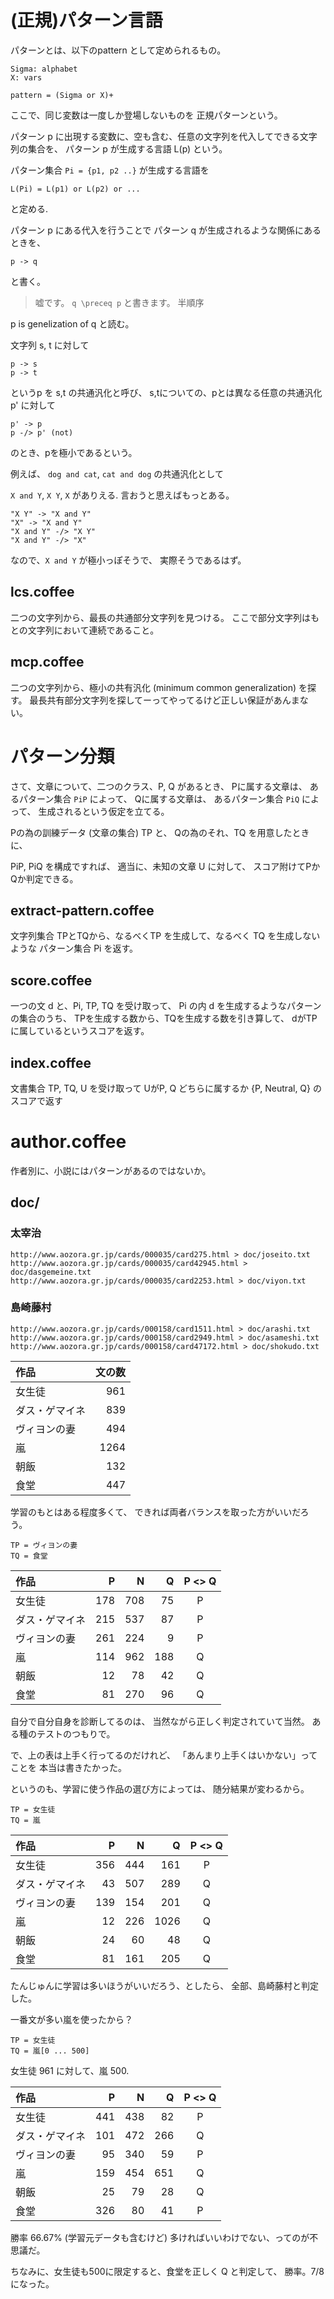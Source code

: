(正規)パターン言語
===

パターンとは、以下のpattern として定められるもの。

```
Sigma: alphabet
X: vars

pattern = (Sigma or X)+
```

ここで、同じ変数は一度しか登場しないものを 正規パターンという。

パターン p に出現する変数に、空も含む、任意の文字列を代入してできる文字列の集合を、
パターン p が生成する言語 L(p) という。

パターン集合 `Pi = {p1, p2 ..}`
が生成する言語を
```
L(Pi) = L(p1) or L(p2) or ...
```
と定める.

パターン p にある代入を行うことで パターン q が生成されるような関係にあるときを、
```
p -> q
```
と書く。

> 嘘です。
> `q \preceq p`
> と書きます。
> 半順序

p is genelization of q と読む。

文字列 s, t に対して
```
p -> s
p -> t
```
というp を s,t の共通汎化と呼び、
s,tについての、pとは異なる任意の共通汎化 p' に対して

```
p' -> p
p -/> p' (not)
```

のとき、pを極小であるという。

例えば、
`dog and cat`,
`cat and dog`
の共通汎化として

`X and Y`, `X Y`, `X`
がありえる.
言おうと思えばもっとある。

```
"X Y" -> "X and Y"
"X" -> "X and Y"
"X and Y" -/> "X Y"
"X and Y" -/> "X"
```

なので、`X and Y` が極小っぽそうで、
実際そうであるはず。

lcs.coffee
---

二つの文字列から、最長の共通部分文字列を見つける。
ここで部分文字列はもとの文字列において連続であること。

mcp.coffee
---

二つの文字列から、極小の共有汎化 (minimum common generalization) を探す。
最長共有部分文字列を探してーってやってるけど正しい保証があんまない。

パターン分類
===

さて、文章について、二つのクラス、P, Q があるとき、
Pに属する文章は、
あるパターン集合 `PiP` によって、
Qに属する文章は、
あるパターン集合 `PiQ` によって、
生成されるという仮定を立てる。

Pの為の訓練データ (文章の集合) TP と、
Qの為のそれ、TQ を用意したときに、

PiP, PiQ を構成ですれば、
適当に、未知の文章 U に対して、
スコア附けてPかQか判定できる。

extract-pattern.coffee
---

文字列集合 TPとTQから、なるべくTP を生成して、なるべく TQ を生成しないような
パターン集合 Pi を返す。

score.coffee
---

一つの文 d と、Pi, TP, TQ を受け取って、
Pi の内 d を生成するようなパターンの集合のうち、
TPを生成する数から、TQを生成する数を引き算して、
dがTPに属しているというスコアを返す。

index.coffee
---

文書集合 TP, TQ, U を受け取って
UがP, Q どちらに属するか
{P, Neutral, Q}
のスコアで返す

author.coffee
===

作者別に、小説にはパターンがあるのではないか。

doc/
---

### 太宰治
```
http://www.aozora.gr.jp/cards/000035/card275.html > doc/joseito.txt
http://www.aozora.gr.jp/cards/000035/card42945.html > doc/dasgemeine.txt
http://www.aozora.gr.jp/cards/000035/card2253.html > doc/viyon.txt
```

### 島崎藤村
```
http://www.aozora.gr.jp/cards/000158/card1511.html > doc/arashi.txt
http://www.aozora.gr.jp/cards/000158/card2949.html > doc/asameshi.txt
http://www.aozora.gr.jp/cards/000158/card47172.html > doc/shokudo.txt
```

|  作品          | 文の数 |
|:---------------|-------:|
| 女生徒         |    961 |
| ダス・ゲマイネ |    839 |
| ヴィヨンの妻   |    494 |
| 嵐             |   1264 |
| 朝飯           |    132 |
| 食堂           |    447 |

学習のもとはある程度多くて、
できれば両者バランスを取った方がいいだろう。

```
TP = ヴィヨンの妻
TQ = 食堂
```

|  作品          |  P  |  N  |  Q  | P <> Q |
|:---------------|----:|----:|----:|:------:|
| 女生徒         | 178 | 708 |  75 |   P    |
| ダス・ゲマイネ | 215 | 537 |  87 |   P    |
| ヴィヨンの妻   | 261 | 224 |   9 |   P    |
| 嵐             | 114 | 962 | 188 |   Q    |
| 朝飯           |  12 |  78 |  42 |   Q    |
| 食堂           |  81 | 270 |  96 |   Q    |

自分で自分自身を診断してるのは、
当然ながら正しく判定されていて当然。
ある種のテストのつもりで。

で、上の表は上手く行ってるのだけれど、
「あんまり上手くはいかない」ってことを
本当は書きたかった。

というのも、学習に使う作品の選び方によっては、
随分結果が変わるから。


```
TP = 女生徒
TQ = 嵐
```

|  作品          |  P  |  N  |  Q  | P <> Q |
|:---------------|----:|----:|----:|:------:|
| 女生徒         | 356 | 444 | 161 | P |
| ダス・ゲマイネ | 43 | 507 | 289 | Q |
| ヴィヨンの妻   | 139 | 154 | 201 | Q |
| 嵐             | 12 | 226 | 1026 | Q |
| 朝飯           | 24 | 60 | 48 | Q |
| 食堂           | 81 | 161 | 205 | Q |

たんじゅんに学習は多いほうがいいだろう、としたら、
全部、島崎藤村と判定した。

一番文が多い嵐を使ったから？

```
TP = 女生徒
TQ = 嵐[0 ... 500]
```

女生徒 961 に対して、嵐 500.


|  作品          |  P  |  N  |  Q  | P <> Q |
|:---------------|----:|----:|----:|:------:|
| 女生徒         | 441 | 438 |  82 | P |
| ダス・ゲマイネ | 101 | 472 | 266 | Q |
| ヴィヨンの妻   |  95 | 340 |  59 | P |
| 嵐             | 159 | 454 | 651 | Q |
| 朝飯           |  25 |  79 |  28 | Q |
| 食堂           | 326 |  80 |  41 | P |

勝率 66.67% (学習元データも含むけど)
多ければいいわけでない、ってのが不思議だ。

ちなみに、女生徒も500に限定すると、食堂を正しく Q と判定して、 勝率。7/8 になった。


